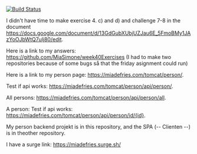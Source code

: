 [![Build Status](https://travis-ci.com/MiaSimone/week40Person.svg?branch=master)](https://travis-ci.com/MiaSimone/week40Person)

I didn't have time to make exercise 4. c) and d) and challenge 7-8 in the document https://docs.google.com/document/d/13GdGubXUbjUZJau6E_5FmoBMy1JAzYoOJbWtQ7ulj80/edit.

Here is a link to my answers: https://github.com/MiaSimone/week40Exercises
(I had to make two repositories because of some bugs så that the friday asignment could run)


Here is a link to my person page: https://miadefries.com/tomcat/person/.

Test if api works: https://miadefries.com/tomcat/person/api/person/.

All persons: https://miadefries.com/tomcat/person/api/person/all.

A person: Test if api works: https://miadefries.com/tomcat/person/api/person/id/{id}.



My person backend projekt is in this repository, and the SPA (-- Clienten --) is in theother repository.

I have a surge link: https://miadefries.surge.sh/
